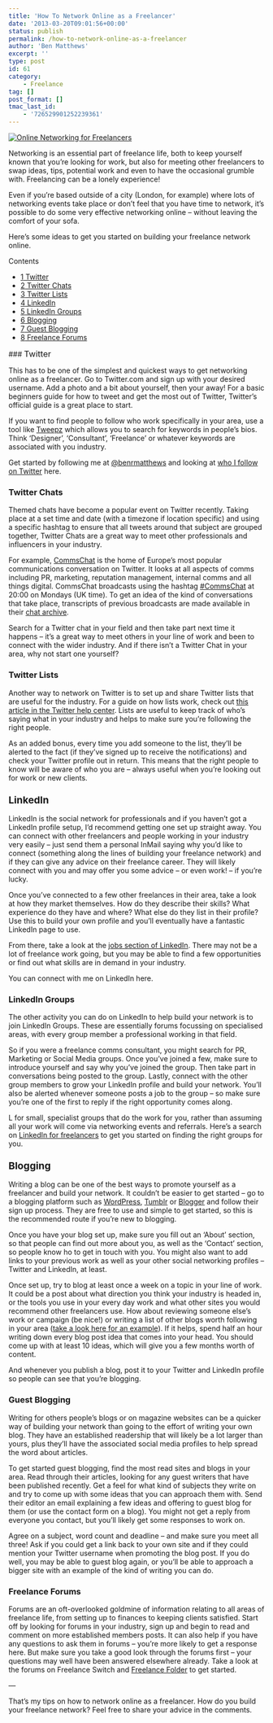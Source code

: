 ```yaml
---
title: 'How To Network Online as a Freelancer'
date: '2013-03-20T09:01:56+00:00'
status: publish
permalink: /how-to-network-online-as-a-freelancer
author: 'Ben Matthews'
excerpt: ''
type: post
id: 61
category:
    - Freelance
tag: []
post_format: []
tmac_last_id:
    - '726529901252239361'
---
```

[![Online Networking for Freelancers](http://benrmatthews.com/wp-content/uploads/2013/03/6856564792_7d4636df39.jpg)](http://benrmatthews.com/wp-content/uploads/2013/03/6856564792_7d4636df39.jpg)

Networking is an essential part of freelance life, both to keep yourself known that you’re looking for work, but also for meeting other freelancers to swap ideas, tips, potential work and even to have the occasional grumble with. Freelancing can be a lonely experience!

Even if you’re based outside of a city (London, for example) where lots of networking events take place or don’t feel that you have time to network, it’s possible to do some very effective networking online – without leaving the comfort of your sofa.

Here’s some ideas to get you started on building your freelance network online.

<div class="no_bullets" id="toc_container">Contents

- [<span class="toc_number toc_depth_1">1</span> Twitter](#Twitter)
- [<span class="toc_number toc_depth_1">2</span> Twitter Chats](#Twitter_Chats)
- [<span class="toc_number toc_depth_1">3</span> Twitter Lists](#Twitter_Lists)
- [<span class="toc_number toc_depth_1">4</span> LinkedIn](#LinkedIn)
- [<span class="toc_number toc_depth_1">5</span> LinkedIn Groups](#LinkedIn_Groups)
- [<span class="toc_number toc_depth_1">6</span> Blogging](#Blogging)
- [<span class="toc_number toc_depth_1">7</span> Guest Blogging](#Guest_Blogging)
- [<span class="toc_number toc_depth_1">8</span> Freelance Forums](#Freelance_Forums)

</div>### <span id="Twitter"><span style="font-size: 1.17em;">Twitter</span></span>

This has to be one of the simplest and quickest ways to get networking online as a freelancer. Go to Twitter.com and sign up with your desired username. Add a photo and a bit about yourself, then your away! For a basic beginners guide for how to tweet and get the most out of Twitter, Twitter’s official guide is a great place to start.

If you want to find people to follow who work specifically in your area, use a tool like [Tweepz](http://tweepz.com/ "Tweepz") which allows you to search for keywords in people’s bios. Think ‘Designer’, ‘Consultant’, ‘Freelance’ or whatever keywords are associated with you industry.

Get started by following me at [@benrmatthews](http://twitter.com/benrmatthews "Benrmatthews") and looking at [who I follow on Twitter](https://twitter.com/benrmatthews/following) here.

### <span id="Twitter_Chats">Twitter Chats</span>

Themed chats have become a popular event on Twitter recently. Taking place at a set time and date (with a timezone if location specific) and using a specific hashtag to ensure that all tweets around that subject are grouped together, Twitter Chats are a great way to meet other professionals and influencers in your industry.

For example, [CommsChat](http://commschat.com/ "Comms Chat") is the home of Europe’s most popular communications conversation on Twitter. It looks at all aspects of comms including PR, marketing, reputation management, internal comms and all things digital. CommsChat broadcasts using the hashtag [\#CommsChat](http://commschat.com/commschat-now "CommsChat now") at 20:00 on Mondays (UK time). To get an idea of the kind of conversations that take place, transcripts of previous broadcasts are made available in their [chat archive](http://commschat.com/chat-archive "Chat archive").

Search for a Twitter chat in your field and then take part next time it happens – it’s a great way to meet others in your line of work and been to connect with the wider industry. And if there isn’t a Twitter Chat in your area, why not start one yourself?

### <span id="Twitter_Lists">Twitter Lists</span>

Another way to network on Twitter is to set up and share Twitter lists that are useful for the industry. For a guide on how lists work, check out [this article in the Twitter help center](https://support.twitter.com/articles/76460-how-to-use-twitter-lists "Twitter Lists"). Lists are useful to keep track of who’s saying what in your industry and helps to make sure you’re following the right people.

As an added bonus, every time you add someone to the list, they’ll be alerted to the fact (if they’ve signed up to receive the notifications) and check your Twitter profile out in return. This means that the right people to know will be aware of who you are – always useful when you’re looking out for work or new clients.

### <span id="LinkedIn"><span style="font-size: 1.17em;">LinkedIn</span></span>

LinkedIn is the social network for professionals and if you haven’t got a LinkedIn profile setup, I’d recommend getting one set up straight away. You can connect with other freelancers and people working in your industry very easily – just send them a personal InMail saying why you’d like to connect (something along the lines of building your freelance network) and if they can give any advice on their freelance career. They will likely connect with you and may offer you some advice – or even work! – if you’re lucky.

Once you’ve connected to a few other freelances in their area, take a look at how they market themselves. How do they describe their skills? What experience do they have and where? What else do they list in their profile? Use this to build your own profile and you’ll eventually have a fantastic LinkedIn page to use.

From there, take a look at the [jobs section of LinkedIn](http://www.linkedin.com/ "LinkedIn Jobs"). There may not be a lot of freelance work going, but you may be able to find a few opportunities or find out what skills are in demand in your industry.

You can connect with me on LinkedIn here.

### <span id="LinkedIn_Groups">LinkedIn Groups</span>

The other activity you can do on LinkedIn to help build your network is to join LinkedIn Groups. These are essentially forums focussing on specialised areas, with every group member a professional working in that field.

So if you were a freelance comms consultant, you might search for PR, Marketing or Social Media groups. Once you’ve joined a few, make sure to introduce yourself and say why you’ve joined the group. Then take part in conversations being posted to the group. Lastly, connect with the other group members to grow your LinkedIn profile and build your network. You’ll also be alerted whenever someone posts a job to the group – so make sure you’re one of the first to reply if the right opportunity comes along.

L for small, specialist groups that do the work for you, rather than assuming all your work will come via networking events and referrals. Here’s a search on [LinkedIn for freelancers](http://www.linkedin.com/search-fe/group_search?pplSearchOrigin=GLHD&keywords=freelance "LinkedIn for Freelancers") to get you started on finding the right groups for you.

### <span id="Blogging"><span style="font-size: 1.17em;">Blogging</span></span>

Writing a blog can be one of the best ways to promote yourself as a freelancer and build your network. It couldn’t be easier to get started – go to a blogging platform such as [WordPress](http://wordpress.com/ "Wordpress"), [Tumblr](http://www.tumblr.com/ "Tumblr") or [Blogger](http://www.blogger.com/ "Blogger") and follow their sign up process. They are free to use and simple to get started, so this is the recommended route if you’re new to blogging.

Once you have your blog set up, make sure you fill out an ‘About’ section, so that people can find out more about you, as well as the ‘Contact’ section, so people know ho to get in touch with you. You might also want to add links to your previous work as well as your other social networking profiles – Twitter and LinkedIn, at least.

Once set up, try to blog at least once a week on a topic in your line of work. It could be a post about what direction you think your industry is headed in, or the tools you use in your every day work and what other sites you would recommend other freelancers use. How about reviewing someone else’s work or campaign (be nice!) or writing a list of other blogs worth following in your area ([take a look here for an example](http://benrmatthews.com/2013/03/essential-freelance-reads-and-top-freelancer-blogs/ "Freelance Blogs")). If it helps, spend half an hour writing down every blog post idea that comes into your head. You should come up with at least 10 ideas, which will give you a few months worth of content.

And whenever you publish a blog, post it to your Twitter and LinkedIn profile so people can see that you’re blogging.

### <span id="Guest_Blogging">Guest Blogging</span>

Writing for others people’s blogs or on magazine websites can be a quicker way of building your network than going to the effort of writing your own blog. They have an established readership that will likely be a lot larger than yours, plus they’ll have the associated social media profiles to help spread the word about articles.

To get started guest blogging, find the most read sites and blogs in your area. Read through their articles, looking for any guest writers that have been published recently. Get a feel for what kind of subjects they write on and try to come up with some ideas that you can approach them with. Send their editor an email explaining a few ideas and offering to guest blog for them (or use the contact form on a blog). You might not get a reply from everyone you contact, but you’ll likely get some responses to work on.

Agree on a subject, word count and deadline – and make sure you meet all three! Ask if you could get a link back to your own site and if they could mention your Twitter username when promoting the blog post. If you do well, you may be able to guest blog again, or you’ll be able to approach a bigger site with an example of the kind of writing you can do.


### <span id="Freelance_Forums">Freelance Forums</span>

Forums are an oft-overlooked goldmine of information relating to all areas of freelance life, from setting up to finances to keeping clients satisfied. Start off by looking for forums in your industry, sign up and begin to read and comment on more established members posts. It can also help if you have any questions to ask them in forums – you’re more likely to get a response here. But make sure you take a good look through the forums first – your questions may well have been answered elsewhere already. Take a look at the forums on Freelance Switch and [Freelance Folder](http://freelancefolder.com/forums/ "Freelance Folder") to get started.

—

That’s my tips on how to network online as a freelancer. How do you build your freelance network? Feel free to share your advice in the comments.
